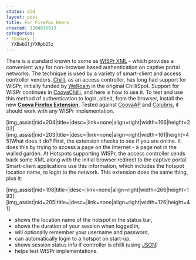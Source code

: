 ```yaml
---
status: old
layout: post
title: For Firefox Users
created: 1204815913
categories:
- !binary |-
  YXBwbGljYXRpb25z
---
```

There is a standard known to some as <a href="http://blog.marcelotoledo.org/2007/12/27/wispr-spec-wireless-isp-roaming/">WISPr XML</a> - which provides a convenient way for non-browser based authentication on captive portal networks. The technique is used by a variety of smart-client and access controller vendors. <a href="/CoovaChilli">Chilli</a>, as an access controller, has long had support for WISPr; initially funded by <a href="http://www.weroam.com/">WeRoam</a> in the original ChilliSpot. Support for WISPr continues in <a href="/CoovaChilli">CoovaChilli</a>, and here is how to use it. To test and use this method of authentication to login, albeit, from the browser, install the new <strong><a href="/CoovaFX">Coova Firefox Extension</a></strong>. Tested against <a href="/CoovaAP">CoovaAP</a> and <a href="http://www.colubris.com/">Colubris</a>, it should work with any WISPr implementation.

[img_assist|nid=204|title=|desc=|link=none|align=right|width=166|height=203][img_assist|nid=203|title=|desc=|link=none|align=right|width=161|height=45]What does it do? First, the extension checks to see if you are online. It does this by trying to access a page on the Internet - a page not in the walled garden. At Hotspots supporting WISPr, the access controller sends back some XML along with the initial browser redirect to the captive portal. Smart-client applications use this information, which includes the hotspot location name,  to login to the network. This extension does the same thing, plus it:
<p style="clear: both"></p>

[img_assist|nid=198|title=|desc=|link=none|align=right|width=266|height=193][img_assist|nid=205|title=|desc=|link=none|align=right|width=126|height=41]
<div>
<ul>
	<li>shows the location name of the hotspot in the status bar,</li>
	<li>shows the duration of your session when logged in,</li>
	<li>will optionally remember your username and password,</li>
	<li>can automatically login to a hotspot on start-up,</li>
	<li>shows session status info if controller is chilli (using <a href="CoovaChilli/JSON">JSON</a>)</li>
	<li>helps test WISPr implementations.</li>
</ul>
</div>
<p style="clear: both"></p>

